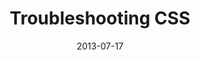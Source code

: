 ---
date: 2013-07-17
external: 
  host: Codrops
  url: http://tympanus.net/codrops/2013/07/17/troubleshooting-css/
layout: none
preview: false
published: true
sassmeister: false
summary: false
title: "Troubleshooting CSS"
---